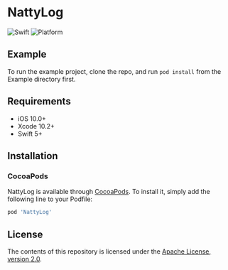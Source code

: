 # NattyLog
![Swift](https://img.shields.io/badge/swift-5.0-orange) ![Platform](https://img.shields.io/badge/platform-iOS-lightgrey)

## Example

To run the example project, clone the repo, and run `pod install` from the Example directory first.

## Requirements
- iOS 10.0+
- Xcode 10.2+
- Swift 5+

## Installation

### CocoaPods
NattyLog is available through [CocoaPods](https://cocoapods.org). To install
it, simply add the following line to your Podfile:

```ruby
pod 'NattyLog'
```

## License

The contents of this repository is licensed under the
[Apache License, version 2.0](http://www.apache.org/licenses/LICENSE-2.0).
